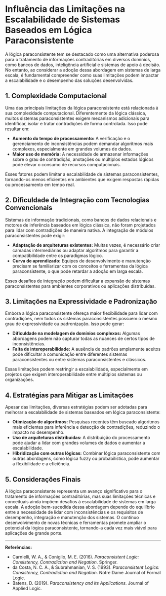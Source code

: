 
# Influência das Limitações na Escalabilidade de Sistemas Baseados em Lógica Paraconsistente

A lógica paraconsistente tem se destacado como uma alternativa poderosa para o tratamento de informações contraditórias em diversos domínios, como bancos de dados, inteligência artificial e sistemas de apoio à decisão. No entanto, ao considerar a adoção dessa abordagem em sistemas de larga escala, é fundamental compreender como suas limitações podem impactar a escalabilidade e o desempenho das soluções desenvolvidas.

## 1. Complexidade Computacional

Uma das principais limitações da lógica paraconsistente está relacionada à sua complexidade computacional. Diferentemente da lógica clássica, muitos sistemas paraconsistentes exigem mecanismos adicionais para identificar, isolar e tratar contradições de forma controlada. Isso pode resultar em:

- **Aumento do tempo de processamento:** A verificação e o gerenciamento de inconsistências podem demandar algoritmos mais complexos, especialmente em grandes volumes de dados.
- **Maior uso de memória:** A necessidade de armazenar informações sobre o grau de contradição, anotações ou múltiplos estados lógicos pode elevar o consumo de recursos computacionais.

Esses fatores podem limitar a escalabilidade de sistemas paraconsistentes, tornando-os menos eficientes em ambientes que exigem respostas rápidas ou processamento em tempo real.

## 2. Dificuldade de Integração com Tecnologias Convencionais

Sistemas de informação tradicionais, como bancos de dados relacionais e motores de inferência baseados em lógica clássica, não foram projetados para lidar com contradições de maneira nativa. A integração de módulos paraconsistentes pode exigir:

- **Adaptação de arquiteturas existentes:** Muitas vezes, é necessário criar camadas intermediárias ou adaptar algoritmos para garantir a compatibilidade entre os paradigmas lógico.
- **Curva de aprendizado:** Equipes de desenvolvimento e manutenção precisam se familiarizar com os conceitos e ferramentas da lógica paraconsistente, o que pode retardar a adoção em larga escala.

Esses desafios de integração podem dificultar a expansão de sistemas paraconsistentes para ambientes corporativos ou aplicações distribuídas.

## 3. Limitações na Expressividade e Padronização

Embora a lógica paraconsistente ofereça maior flexibilidade para lidar com contradições, nem todos os sistemas paraconsistentes possuem o mesmo grau de expressividade ou padronização. Isso pode gerar:

- **Dificuldade na modelagem de domínios complexos:** Algumas abordagens podem não capturar todas as nuances de certos tipos de inconsistências.
- **Falta de interoperabilidade:** A ausência de padrões amplamente aceitos pode dificultar a comunicação entre diferentes sistemas paraconsistentes ou entre sistemas paraconsistentes e clássicos.

Essas limitações podem restringir a escalabilidade, especialmente em projetos que exigem interoperabilidade entre múltiplos sistemas ou organizações.

## 4. Estratégias para Mitigar as Limitações

Apesar das limitações, diversas estratégias podem ser adotadas para melhorar a escalabilidade de sistemas baseados em lógica paraconsistente:

- **Otimização de algoritmos:** Pesquisas recentes têm buscado algoritmos mais eficientes para inferência e detecção de contradições, reduzindo o impacto no desempenho.
- **Uso de arquiteturas distribuídas:** A distribuição do processamento pode ajudar a lidar com grandes volumes de dados e aumentar a escalabilidade.
- **Hibridização com outras lógicas:** Combinar lógica paraconsistente com outras abordagens, como lógica fuzzy ou probabilística, pode aumentar a flexibilidade e a eficiência.

## 5. Considerações Finais

A lógica paraconsistente representa um avanço significativo para o tratamento de informações contraditórias, mas suas limitações técnicas e conceituais ainda impõem desafios à escalabilidade de sistemas em larga escala. A adoção bem-sucedida dessa abordagem depende do equilíbrio entre a necessidade de lidar com inconsistências e os requisitos de desempenho, integração e manutenção dos sistemas. O contínuo desenvolvimento de novas técnicas e ferramentas promete ampliar o potencial da lógica paraconsistente, tornando-a cada vez mais viável para aplicações de grande porte.

---
**Referências:**
- Carnielli, W. A., & Coniglio, M. E. (2016). *Paraconsistent Logic: Consistency, Contradiction and Negation*. Springer.
- da Costa, N. C. A., & Subrahmanian, V. S. (1993). *Paraconsistent Logics: Consistency, Contradiction and Negation*. Notre Dame Journal of Formal Logic.
- Batens, D. (2019). *Paraconsistency and its Applications*. Journal of Applied Logic.
```
